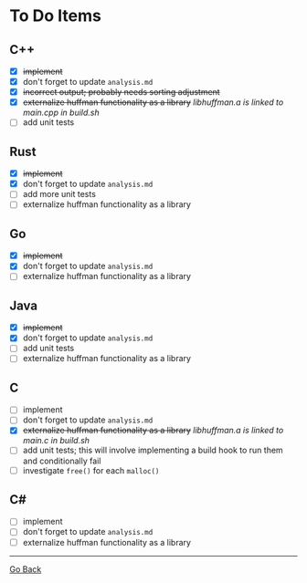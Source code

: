 # To Do Items
## C++
* [x] ~~implement~~
* [x] don't forget to update `analysis.md`
* [x] ~~incorrect output; probably needs sorting adjustment~~
* [x] ~~externalize huffman functionality as a library~~ _libhuffman.a is linked to main.cpp in build.sh_
* [ ] add unit tests

## Rust
* [x] ~~implement~~
* [x] don't forget to update `analysis.md`
* [ ] add more unit tests
* [ ] externalize huffman functionality as a library

## Go
* [x] ~~implement~~
* [x] don't forget to update `analysis.md`
* [ ] externalize huffman functionality as a library

## Java
* [x] ~~implement~~
* [x] don't forget to update `analysis.md`
* [ ] add unit tests
* [ ] externalize huffman functionality as a library

## C
* [ ] implement
* [ ] don't forget to update `analysis.md`
* [x] ~~externalize huffman functionality as a library~~ _libhuffman.a is linked to main.c in build.sh_
* [ ] add unit tests; this will involve implementing a build hook to run them and conditionally fail
* [ ] investigate `free()` for each `malloc()`

## C#
* [ ] implement
* [ ] don't forget to update `analysis.md`
* [ ] externalize huffman functionality as a library

---
[Go Back](..)
